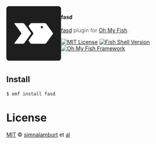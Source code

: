 <img src="https://raw.githubusercontent.com/oh-my-fish/oh-my-fish/master/docs/logo.svg" align="left" width="144px" height="144px"/>

#### fasd
> [fasd] plugin for [Oh My Fish][omf-link].

[![MIT License](https://img.shields.io/badge/license-MIT-007EC7.svg?style=flat-square)](/LICENSE)
[![Fish Shell Version](https://img.shields.io/badge/fish-v2.2.0-007EC7.svg?style=flat-square)](http://fishshell.com)
[![Oh My Fish Framework](https://img.shields.io/badge/Oh%20My%20Fish-Framework-007EC7.svg?style=flat-square)](https://www.github.com/oh-my-fish/oh-my-fish)

<br/>

## Install

```fish
$ omf install fasd
```


# License

[MIT][mit] © [simnalamburt][author] et [al][contributors]


[fasd]:           https://github.com/clvv/fasd
[mit]:            http://opensource.org/licenses/MIT
[author]:         http://github.com/simnalamburt
[contributors]:   https://github.com/oh-my-fish/plugin-fasd/graphs/contributors
[omf-link]:       https://www.github.com/oh-my-fish/oh-my-fish

[license-badge]:  https://img.shields.io/badge/license-MIT-007EC7.svg?style=flat-square
